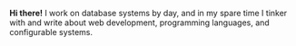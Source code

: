 **Hi there!** I work on database systems by day, and in my spare time I tinker with and write about web development, programming languages, and configurable systems.
